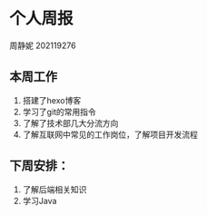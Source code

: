 # 个人周报

周静妮 202119276

## 本周工作

1.  搭建了hexo博客 
2.  学习了git的常用指令 
3.  了解了技术部几大分流方向 
4.  了解互联网中常见的工作岗位，了解项目开发流程 

## 下周安排：

1.  了解后端相关知识 
2.  学习Java 
